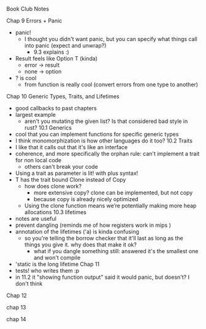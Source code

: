 Book Club Notes

Chap 9 Errors + Panic
- panic! 
    - I thought you didn't want panic, but you can specify what things call into panic (expect and unwrap?)
        - 9.3 explains :)
- Result feels like Option T (kinda)
    - error -> result
    - none -> option
- ? is cool
    - from function is really cool (convert errors from one type to another)

Chap 10 Generic Types, Traits, and Lifetimes
- good callbacks to past chapters
- largest example
    - aren't you mutating the given list? Is that considered bad style in rust?
10.1 Generics
- cool that you can implement functions for specific generic types
- I think monomorphization is how other languages do it too?
10.2 Traits
- I like that it calls out that it's like an interface
-  coherence, and more specifically the orphan rule: can't implement a trait for non local code
    - others can't break your code
- Using a trait as  parameter is lit! with plus syntax!
- T has the trait bound Clone instead of Copy
    - how does clone work?
        - more extensive copy? clone can be implemented, but not copy
        - because copy is already nicely optimized
    - Using the clone function means we’re potentially making more heap allocations
10.3 lifetimes
- notes are useful
- prevent dangling (reminds me of how registers work in mips )
- annotation of the lifetimes ('a) is kinda confusing
    - so you're telling the borrow checker that it'll last as long as the things you give it. why does that make it ok? 
        - what if you dangle something still: answered it's the smallest one and won't compile
- 'static is the long lifetime
Chap 11
- tests! who writes them :p 
- in 11.2 it "showing function output" said it would panic, but doesn't? I don't think

Chap 12


chap 13

chap 14 
